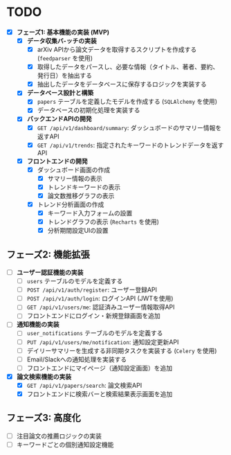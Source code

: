 # TODO

- [x] **フェーズ1: 基本機能の実装 (MVP)**
    - [x] **データ収集バ-ッチの実装**
        - [x] arXiv APIから論文データを取得するスクリプトを作成する (`feedparser` を使用)
        - [x] 取得したデータをパースし、必要な情報（タイトル、著者、要約、発行日）を抽出する
        - [x] 抽出したデータをデータベースに保存するロジックを実装する
    - [x] **データベース設計と構築**
        - [x] `papers` テーブルを定義したモデルを作成する (`SQLAlchemy` を使用)
        - [x] データベースの初期化処理を実装する
    - [x] **バックエンドAPIの開発**
        - [x] `GET /api/v1/dashboard/summary`: ダッシュボードのサマリー情報を返すAPI
        - [x] `GET /api/v1/trends`: 指定されたキーワードのトレンドデータを返すAPI
    - [x] **フロントエンドの開発**
        - [x] ダッシュボード画面の作成
            - [x] サマリー情報の表示
            - [x] トレンドキーワードの表示
            - [x] 論文数推移グラフの表示
        - [x] トレンド分析画面の作成
            - [x] キーワード入力フォームの設置
            - [x] トレンドグラフの表示 (`Recharts` を使用)
            - [x] 分析期間設定UIの設置

## フェーズ2: 機能拡張

- [ ] **ユーザー認証機能の実装**
    - [ ] `users` テーブルのモデルを定義する
    - [ ] `POST /api/v1/auth/register`: ユーザー登録API
    - [ ] `POST /api/v1/auth/login`: ログインAPI (JWTを使用)
    - [ ] `GET /api/v1/users/me`: 認証済みユーザー情報取得API
    - [ ] フロントエンドにログイン・新規登録画面を追加
- [ ] **通知機能の実装**
    - [ ] `user_notifications` テーブルのモデルを定義する
    - [ ] `PUT /api/v1/users/me/notification`: 通知設定更新API
    - [ ] デイリーサマリーを生成する非同期タスクを実装する (`Celery` を使用)
    - [ ] Email/Slackへの通知処理を実装する
    - [ ] フロントエンドにマイページ（通知設定画面）を追加
- [x] **論文検索機能の実装**
    - [x] `GET /api/v1/papers/search`: 論文検索API
    - [x] フロントエンドに検索バーと検索結果表示画面を追加

## フェーズ3: 高度化

- [ ] 注目論文の推薦ロジックの実装
- [ ] キーワードごとの個別通知設定機能
